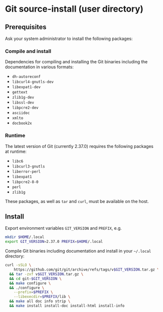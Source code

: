 # Git source-install (user directory)



## Prerequisites

Ask your system administrator to install the following packages:

### Compile and install

Dependencies for compiling and installing the Git binaries including the
documentation in various formats:

*  `dh-autoreconf`
*  `libcurl4-gnutls-dev`
*  `libexpat1-dev`
*  `gettext`
*  `zlib1g-dev`
*  `libssl-dev`
*  `libpcre2-dev`
*  `asciidoc`
*  `xmlto`
*  `docbook2x`

### Runtime

The latest version of Git (currently 2.37.0) requires the following packages at
runtime:

*  `libc6`
*  `libcurl3-gnutls`
*  `liberror-perl`
*  `libexpat1`
*  `libpcre2-8-0`
*  `perl`
*  `zlib1g`

These packages, as well as `tar` and `curl`, must be available on the host.

## Install

Export environment variables `GIT_VERSION` and `PREFIX`, e.g.

```bash
mkdir $HOME/.local
export GIT_VERSION=2.37.0 PREFIX=$HOME/.local
```

Compile Git binaries including documentation and install in your `~/.local`
directory:

```bash
curl -sSLO \
    https://github.com/git/git/archive/refs/tags/v$GIT_VERSION.tar.gz \
  && tar -zxf v$GIT_VERSION.tar.gz \
  && cd git-$GIT_VERSION \
  && make configure \
  && ./configure \
    --prefix=$PREFIX \
    --libexecdir=$PREFIX/lib \
  && make all doc info strip \
  && make install install-doc install-html install-info
```
